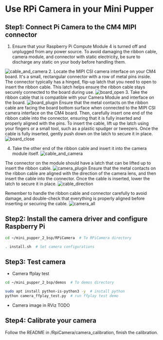 # Use RPi Camera in your Mini Pupper
## Step1: Connect Pi Camera to the CM4 MIPI connector
1. Ensure that your Raspberry Pi Compute Module 4 is turned off and unplugged from any power source. To avoid damaging the ribbon cable, camera module, and connector with static electricity, be sure to discharge any static on your body before handling them.

![cable_and_camera](/imgs/camera_cable_and_camera.jpg)
2. Locate the MIPI CSI camera interface on your CM4 board. It's a small, rectangular connector with a row of metal pins inside. The connector typically has a hinged, flip-up latch that you need to open to insert the ribbon cable. This latch helps ensure the ribbon cable stays securely connected to the board during use.
![board_open](/imgs/camera_board_open.jpg)
3. Take the ribbon cable that is compatible with your Camera Module and interface on the board. 
![board_plugin](/imgs/camera_board_plugin.jpg)
Ensure that the metal contacts on the ribbon cable are facing the board bottom surface when connected to the MIPI CSI camera interface on the CM4 board. Then, carefully insert one end of the ribbon cable into the connector, ensuring that it is fully inserted and properly aligned with the pins. To insert the cable, lift up the latch using your fingers or a small tool, such as a plastic spudger or tweezers. Once the cable is fully inserted, gently push down on the latch to secure it in place.
![board_close](/imgs/camera_board_close.jpg)


4.  Take the other end of the ribbon cable and insert it into the camera module itself.
![cable_and_camera](/imgs/camera_cable_and_camera.jpg) 

The connector on the module should have a latch that can be lifted up to insert the ribbon cable. 
![camera_plugin](/imgs/camera_camera_plugin.jpg) 
Ensure that the metal contacts on the ribbon cable are aligned with the direction of the camera lens, and then insert the cable into the connector. Once the cable is inserted, lower the latch to secure it in place.
![cable_direction](/imgs/camera_cable_direction.jpg)

Remember to handle the ribbon cable and connector carefully to avoid damage, and double-check that everything is properly aligned before inserting or securing the cable.
![camera_all](/imgs/camera_all.jpg)


## Step2: Install the camera driver and configure Raspberry Pi

```bash
cd ~/mini_pupper_2_bsp/RPiCamera  # To RPiCamera directory
```

```bash
. install.sh  # Set camera configurations
```

## Step3: Test camera


- Camera ffplay test
```bash
cd ~/mini_pupper_2_bsp/demos  # To demos directory
```

```bash
sudo apt install python-is-python3 -y  # install python
python camera_ffplay_test.py  # run ffplay test demo
```
-  Camera image in RViz
TODO

## Step4: Calibrate your camera
Follow the README in /RpiCamera/camera_calibration, finish the calibration.
